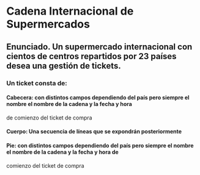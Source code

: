 # Cadena Internacional de Supermercados

## Enunciado. Un supermercado internacional con cientos de centros repartidos por 23 países desea una gestión de tickets.

### Un ticket consta de:

#### Cabecera: con distintos campos dependiendo del país pero siempre el nombre el nombre de la cadena y la fecha y hora 
de comienzo del ticket de compra

#### Cuerpo:  Una secuencia de líneas que se expondrán posteriormente

#### Pie: con distintos campos dependiendo del país pero siempre el nombre el nombre de la cadena y la fecha y hora de 
comienzo del ticket de compra





